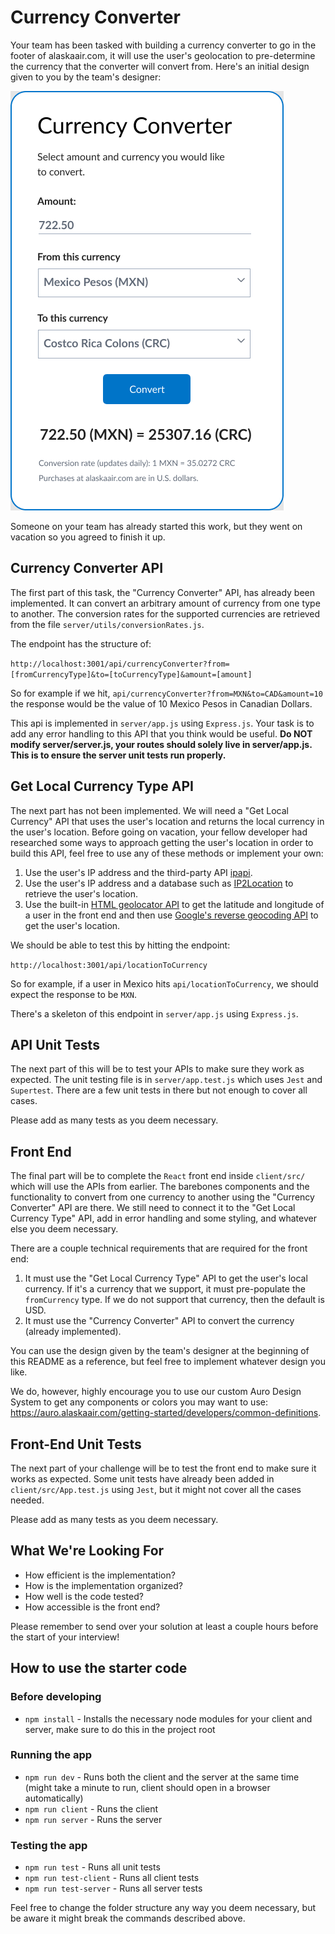 # Currency Converter
Your team has been tasked with building a currency converter to go in the footer of alaskaair.com, it will use the user's geolocation to pre-determine the currency that the converter will convert from. Here's an initial design given to you by the team's designer:

![Currency Converter](./currency-converter.png)

Someone on your team has already started this work, but they went on vacation so you agreed to finish it up.
## Currency Converter API
The first part of this task, the "Currency Converter" API, has already been implemented. It can convert an arbitrary amount of currency from one type to another. The conversion rates for the supported currencies are retrieved from the file `server/utils/conversionRates.js`.

The endpoint has the structure of:

`http://localhost:3001/api/currencyConverter?from=[fromCurrencyType]&to=[toCurrencyType]&amount=[amount]`

So for example if we hit, `api/currencyConverter?from=MXN&to=CAD&amount=10` the response would be the value of 10 Mexico Pesos in Canadian Dollars.

This api is implemented in `server/app.js` using `Express.js`. Your task is to add any error handling to this API that you think would be useful. **Do NOT modify server/server.js, your routes should solely live in server/app.js. This is to ensure the server unit tests run properly.**

## Get Local Currency Type API
The next part has not been implemented. We will need a "Get Local Currency" API that uses the user's location and returns the local currency in the user's location. Before going on vacation, your fellow developer had researched some ways to approach getting the user's location in order to build this API, feel free to use any of these methods or implement your own:
1. Use the user's IP address and the third-party API [ipapi](https://ipapi.co/api/#specific-location-field).
2. Use the user's IP address and a database such as [IP2Location](https://lite.ip2location.com/ip2location-lite) to retrieve the user's location.
3. Use the built-in [HTML geolocator API](https://www.w3schools.com/html/html5_geolocation.asp) to get the latitude and longitude of a user in the front end and then use [Google's reverse geocoding API](https://developers.google.com/maps/documentation/geocoding/overview#ReverseGeocoding) to get the user's location.

We should be able to test this by hitting the endpoint:

```http://localhost:3001/api/locationToCurrency```

So for example, if a user in Mexico hits `api/locationToCurrency`, we should expect the response to be `MXN`.

There's a skeleton of this endpoint in `server/app.js` using `Express.js`.
## API Unit Tests
The next part of this will be to test your APIs to make sure they work as expected. The unit testing file is in `server/app.test.js` which uses `Jest` and `Supertest`. There are a few unit tests in there but not enough to cover all cases.

Please add as many tests as you deem necessary.

## Front End
The final part will be to complete the `React` front end inside `client/src/` which will use the APIs from earlier. The barebones components and the functionality to convert from one currency to another using the "Currency Converter" API are there. We still need to connect it to the "Get Local Currency Type" API, add in error handling and some styling, and whatever else you deem necessary.

There are a couple technical requirements that are required for the front end:
1. It must use the "Get Local Currency Type" API to get the user's local currency. If it's a currency that we support, it must pre-populate the `fromCurrency` type. If we do not support that currency, then the default is USD.
2. It must use the "Currency Converter" API to convert the currency (already implemented).

You can use the design given by the team's designer at the beginning of this README as a reference, but feel free to implement whatever design you like.

We do, however, highly encourage you to use our custom Auro Design System to get any components or colors you may want to use: https://auro.alaskaair.com/getting-started/developers/common-definitions.

## Front-End Unit Tests
The next part of your challenge will be to test the front end to make sure it works as expected. Some unit tests have already been added in `client/src/App.test.js` using `Jest`, but it might not cover all the cases needed.

Please add as many tests as you deem necessary.
## What We're Looking For

- How efficient is the implementation?
- How is the implementation organized?
- How well is the code tested?
- How accessible is the front end?

Please remember to send over your solution at least a couple hours before the start of your interview!

## How to use the starter code
### Before developing
- `npm install` - Installs the necessary node modules for your client and server, make sure to do this in the project root
### Running the app
- `npm run dev` - Runs both the client and the server at the same time (might take a minute to run, client should open in a browser automatically)
- `npm run client` - Runs the client
- `npm run server` - Runs the server
### Testing the app
- `npm run test` - Runs all unit tests
- `npm run test-client` - Runs all client tests
- `npm run test-server` - Runs all server tests

Feel free to change the folder structure any way you deem necessary, but be aware it might break the commands described above.
